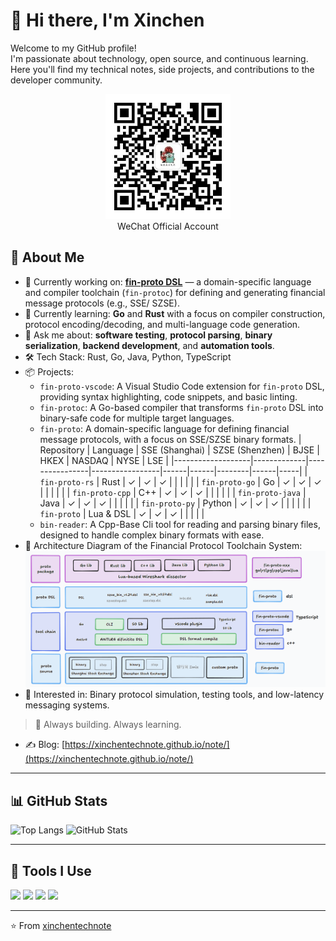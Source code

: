 # 👋 Hi there, I'm Xinchen

Welcome to my GitHub profile!  
I'm passionate about technology, open source, and continuous learning.  
Here you'll find my technical notes, side projects, and contributions to the developer community.

<p align="center">
  <img width="200" src="qrcode_for_xinchentechnote_258.jpg" alt="WeChat Official Account">
  <br>WeChat Official Account
</p>

## 🚀 About Me

- 🔭 Currently working on: [**fin-proto DSL**](https://github.com/xinchentechnote/fin-protoc) — a domain-specific language and compiler toolchain (`fin-protoc`) for defining and generating financial message protocols (e.g., SSE/ SZSE).
- 🌱 Currently learning: **Go** and **Rust** with a focus on compiler construction, protocol encoding/decoding, and multi-language code generation.
- 💬 Ask me about: **software testing**, **protocol parsing**, **binary serialization**, **backend development**, and **automation tools**.
- 🛠 Tech Stack: Rust, Go, Java, Python, TypeScript
- 📦 Projects:
  - `fin-proto-vscode`: A Visual Studio Code extension for `fin-proto` DSL, providing syntax highlighting, code snippets, and basic linting.
  - `fin-protoc`: A Go-based compiler that transforms `fin-proto` DSL into binary-safe code for multiple target languages.
  - `fin-proto`: A domain-specific language for defining financial message protocols, with a focus on SSE/SZSE binary formats.
    | Repository | Language | SSE (Shanghai) | SZSE (Shenzhen) | BJSE | HKEX | NASDAQ | NYSE | LSE |
    |-------------------|-------------|----------------|-----------------|------|------|--------|------|-----|
    | `fin-proto-rs` | Rust | ✓ | ✓ | ✓ | | | | |
    | `fin-proto-go` | Go | ✓ | ✓ | ✓ | | | | |
    | `fin-proto-cpp` | C++ | ✓ | ✓ | ✓ | | | | |
    | `fin-proto-java` | Java | ✓ | ✓ | ✓ | | | | |
    | `fin-proto-py` | Python | ✓ | ✓ | ✓ | | | | |
    | `fin-proto` | Lua & DSL | ✓ | ✓ | ✓ | | | | |
  - `bin-reader`: A Cpp-Base Cli tool for reading and parsing binary files, designed to handle complex binary formats with ease.
- 👀 Architecture Diagram of the Financial Protocol Toolchain System:
  <img src="image.png" />
- 🧪 Interested in: Binary protocol simulation, testing tools, and low-latency messaging systems.

> 🚧 Always building. Always learning.

- ✍️ Blog: [https://xinchentechnote.github.io/note/](https://xinchentechnote.github.io/note/)

---

## 📊 GitHub Stats

![Top Langs](https://github-readme-stats.vercel.app/api/top-langs/?username=xinchentechnote&layout=compact&hide=html,css)
![GitHub Stats](https://github-readme-stats.vercel.app/api?username=xinchentechnote&show_icons=true&theme=default)

---

## 🧰 Tools I Use

<img src="https://img.shields.io/badge/Code-Visual%20Studio%20Code-blue?logo=visualstudiocode&logoColor=white" />
<img src="https://img.shields.io/badge/Shell-Bash-blue?logo=gnubash&logoColor=white" />
<img src="https://img.shields.io/badge/OS-Ubuntu-orange?logo=ubuntu&logoColor=white" />
<img src="https://img.shields.io/badge/Containers-Docker-blue?logo=docker&logoColor=white" />

---

⭐️ From [xinchentechnote](https://github.com/xinchentechnote)
